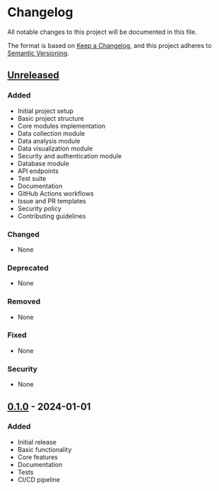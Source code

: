 # Changelog

All notable changes to this project will be documented in this file.

The format is based on [Keep a Changelog](https://keepachangelog.com/en/1.0.0/),
and this project adheres to [Semantic Versioning](https://semver.org/spec/v2.0.0.html).

## [Unreleased]

### Added
- Initial project setup
- Basic project structure
- Core modules implementation
- Data collection module
- Data analysis module
- Data visualization module
- Security and authentication module
- Database module
- API endpoints
- Test suite
- Documentation
- GitHub Actions workflows
- Issue and PR templates
- Security policy
- Contributing guidelines

### Changed
- None

### Deprecated
- None

### Removed
- None

### Fixed
- None

### Security
- None

## [0.1.0] - 2024-01-01

### Added
- Initial release
- Basic functionality
- Core features
- Documentation
- Tests
- CI/CD pipeline

[Unreleased]: https://github.com/yourusername/datastream-pro/compare/v0.1.0...HEAD
[0.1.0]: https://github.com/yourusername/datastream-pro/releases/tag/v0.1.0 